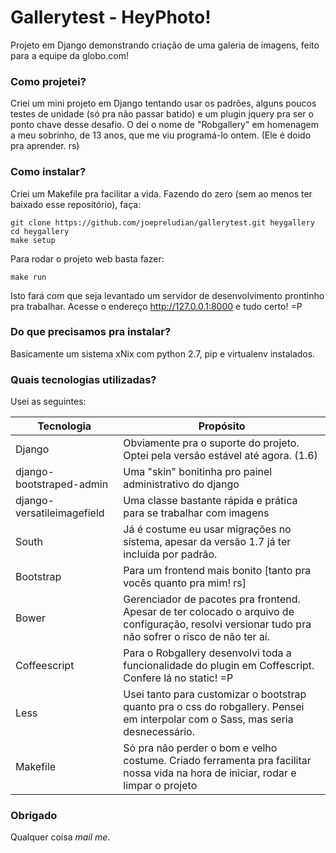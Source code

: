 Gallerytest - HeyPhoto!
===========

Projeto em Django demonstrando criação de uma galeria de imagens, feito para a equipe da globo.com!


### Como projetei?
Criei um mini projeto em Django tentando usar os padrões, alguns poucos testes de unidade (só pra não passar batido) e um plugin jquery pra ser o ponto chave desse desafio.
O dei o nome de "Robgallery" em homenagem a meu sobrinho, de 13 anos, que me viu programá-lo ontem. (Ele é doido pra aprender. rs)

### Como instalar?
Criei um Makefile pra facilitar a vida.
Fazendo do zero (sem ao menos ter baixado esse repositório), faça:

    git clone https://github.com/joepreludian/gallerytest.git heygallery
    cd heygallery
    make setup
    
Para rodar o projeto web basta fazer:

    make run

Isto fará com que seja levantado um servidor de desenvolvimento prontinho pra trabalhar.
Acesse o endereço <http://127.0.0.1:8000> e tudo certo! =P

### Do que precisamos pra instalar?
Basicamente um sistema xNix com python 2.7, pip e virtualenv instalados.

### Quais tecnologias utilizadas?
Usei as seguintes:

|Tecnologia | Propósito|
|-----------|----------|
|Django | Obviamente pra o suporte do projeto. Optei pela versão estável até agora. (1.6)|
|django-bootstraped-admin | Uma "skin" bonitinha pro painel administrativo do django|
|django-versatileimagefield | Uma classe bastante rápida e prática para se trabalhar com imagens|
|South | Já é costume eu usar migrações no sistema, apesar da versão 1.7 já ter incluída por padrão.|
|Bootstrap | Para um frontend mais bonito [tanto pra vocês quanto pra mim! rs]|
|Bower | Gerenciador de pacotes pra frontend. Apesar de ter colocado o arquivo de configuração, resolvi versionar tudo pra não sofrer o risco de não ter aí.|
|Coffeescript | Para o Robgallery desenvolvi toda a funcionalidade do plugin em Coffescript. Confere lá no static! =P|
|Less | Usei tanto para customizar o bootstrap quanto pra o css do robgallery. Pensei em interpolar com o Sass, mas seria desnecessário.|
|Makefile | Só pra não perder o bom e velho costume. Criado ferramenta pra facilitar nossa vida na hora de iniciar, rodar e limpar o projeto|

### Obrigado
Qualquer coisa *mail me*.
